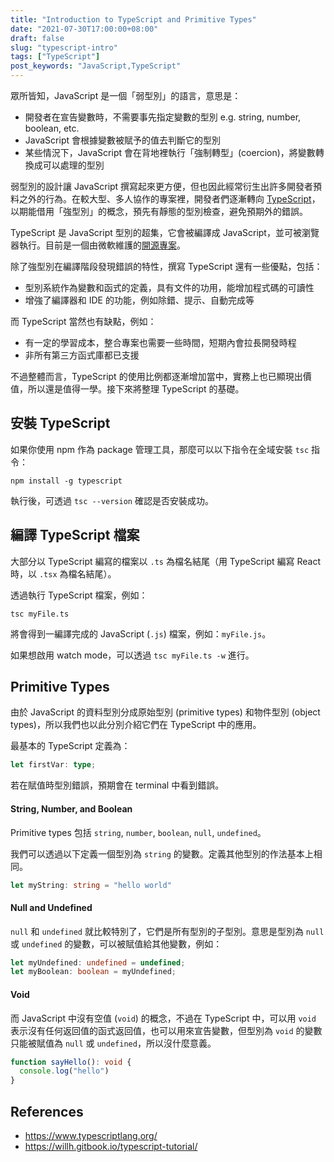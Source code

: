 ```yaml
---
title: "Introduction to TypeScript and Primitive Types"
date: "2021-07-30T17:00:00+08:00"
draft: false
slug: "typescript-intro"
tags: ["TypeScript"]
post_keywords: "JavaScript,TypeScript"
---
```


眾所皆知，JavaScript 是一個「弱型別」的語言，意思是：

- 開發者在宣告變數時，不需要事先指定變數的型別 e.g. string, number, boolean, etc.
- JavaScript 會根據變數被賦予的值去判斷它的型別
- 某些情況下，JavaScript 會在背地裡執行「強制轉型」(coercion)，將變數轉換成可以處理的型別

<!--more-->

弱型別的設計讓 JavaScript 撰寫起來更方便，但也因此經常衍生出許多開發者預料之外的行為。在較大型、多人協作的專案裡，開發者們逐漸轉向 [TypeScript](https://www.typescriptlang.org/)，以期能借用「強型別」的概念，預先有靜態的型別檢查，避免預期外的錯誤。

TypeScript 是 JavaScript 型別的超集，它會被編譯成 JavaScript，並可被瀏覽器執行。目前是一個由微軟維護的[開源專案](https://github.com/Microsoft/TypeScript)。

除了強型別在編譯階段發現錯誤的特性，撰寫 TypeScript 還有一些優點，包括：

- 型別系統作為變數和函式的定義，具有文件的功用，能增加程式碼的可讀性
- 增強了編譯器和 IDE 的功能，例如除錯、提示、自動完成等

而 TypeScript 當然也有缺點，例如：

- 有一定的學習成本，整合專案也需要一些時間，短期內會拉長開發時程
- 非所有第三方函式庫都已支援

不過整體而言，TypeScript 的使用比例都逐漸增加當中，實務上也已顯現出價值，所以還是值得一學。接下來將整理 TypeScript 的基礎。

## 安裝 TypeScript

如果你使用 npm 作為 package 管理工具，那麼可以以下指令在全域安裝 `tsc` 指令：

```
npm install -g typescript
```

執行後，可透過 `tsc --version` 確認是否安裝成功。

## 編譯 TypeScript 檔案

大部分以 TypeScript 編寫的檔案以 `.ts` 為檔名結尾（用 TypeScript 編寫 React 時，以 `.tsx` 為檔名結尾）。

透過執行 TypeScript 檔案，例如：

```
tsc myFile.ts
```

將會得到一編譯完成的 JavaScript (`.js`) 檔案，例如：`myFile.js`。

如果想啟用 watch mode，可以透過 `tsc myFile.ts -w` 進行。

## Primitive Types

由於 JavaScript 的資料型別分成原始型別 (primitive types) 和物件型別 (object types)，所以我們也以此分別介紹它們在 TypeScript 中的應用。

最基本的 TypeScript 定義為：

```typescript
let firstVar: type;
```

若在賦值時型別錯誤，預期會在 terminal 中看到錯誤。

#### String, Number, and Boolean

Primitive types 包括 `string`, `number`, `boolean`, `null`, `undefined`。

我們可以透過以下定義一個型別為 `string` 的變數。定義其他型別的作法基本上相同。

```typescript
let myString: string = "hello world"
```

#### Null and Undefined

`null` 和 `undefined` 就比較特別了，它們是所有型別的子型別。意思是型別為 `null` 或 `undefined` 的變數，可以被賦值給其他變數，例如：

```typescript
let myUndefined: undefined = undefined;
let myBoolean: boolean = myUndefined;
```

#### Void

而 JavaScript 中沒有空值 (`void`) 的概念，不過在 TypeScript 中，可以用 `void` 表示沒有任何返回值的函式返回值，也可以用來宣告變數，但型別為 `void` 的變數只能被賦值為 `null` 或 `undefined`，所以沒什麼意義。

```typescript
function sayHello(): void {
  console.log("hello")
}
```

## References

- https://www.typescriptlang.org/
- https://willh.gitbook.io/typescript-tutorial/
